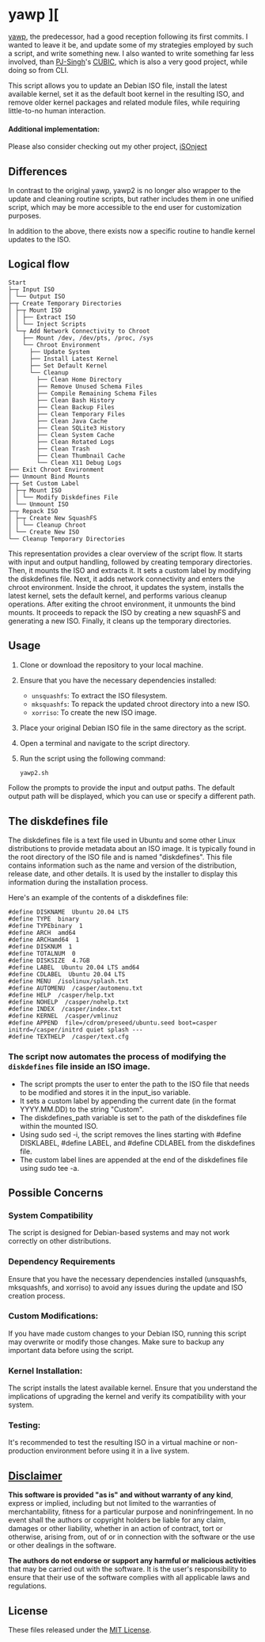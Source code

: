 # yawp ][
[yawp](https://github.com/apple-fritter/yawp), the predecessor, had a good reception following its first commits. I wanted to leave it be, and update some of my strategies employed by such a script, and write something new. I also wanted to write something far less involved, than [PJ-Singh](https://github.com/PJ-Singh-001)'s [CUBIC](https://github.com/PJ-Singh-001/Cubic), which is also a very good project, while doing so from CLI.

This script allows you to update an Debian ISO file, install the latest available kernel, set it as the default boot kernel in the resulting ISO, and remove older kernel packages and related module files, while requiring little-to-no human interaction.

#### Additional implementation:
Please also consider checking out my other project, [iSOnject](https://github.com/apple-fritter/iSOnject)

## Differences
In contrast to the original yawp, yawp2 is no longer also wrapper to the update and cleaning routine scripts, but rather includes them in one unified script, which may be more accessible to the end user for customization purposes.

In addition to the above, there exists now a specific routine to handle kernel updates to the ISO.

## Logical flow
```
Start
├─┬ Input ISO
│ └── Output ISO
├─┬ Create Temporary Directories
│ ├─┬ Mount ISO
│ │ ├── Extract ISO
│ │ └── Inject Scripts
│ └─┬ Add Network Connectivity to Chroot
│   ├── Mount /dev, /dev/pts, /proc, /sys
│   └── Chroot Environment
│     ├── Update System
│     ├── Install Latest Kernel
│     ├── Set Default Kernel
│     └── Cleanup
│       ├── Clean Home Directory
│       ├── Remove Unused Schema Files
│       ├── Compile Remaining Schema Files
│       ├── Clean Bash History
│       ├── Clean Backup Files
│       ├── Clean Temporary Files
│       ├── Clean Java Cache
│       ├── Clean SQLite3 History
│       ├── Clean System Cache
│       ├── Clean Rotated Logs
│       ├── Clean Trash
│       ├── Clean Thumbnail Cache
│       └── Clean X11 Debug Logs
├── Exit Chroot Environment
├── Unmount Bind Mounts
├─┬ Set Custom Label
│ ├─┬ Mount ISO
│ │ └── Modify Diskdefines File
│ └── Unmount ISO
├─┬ Repack ISO
│ ├─┬ Create New SquashFS
│ │ └── Cleanup Chroot
│ └── Create New ISO
└── Cleanup Temporary Directories
```
This representation provides a clear overview of the script flow. It starts with input and output handling, followed by creating temporary directories. Then, it mounts the ISO and extracts it. It sets a custom label by modifying the diskdefines file. Next, it adds network connectivity and enters the chroot environment. Inside the chroot, it updates the system, installs the latest kernel, sets the default kernel, and performs various cleanup operations. After exiting the chroot environment, it unmounts the bind mounts. It proceeds to repack the ISO by creating a new squashFS and generating a new ISO. Finally, it cleans up the temporary directories.

## Usage

1. Clone or download the repository to your local machine.

2. Ensure that you have the necessary dependencies installed:
   - `unsquashfs`: To extract the ISO filesystem.
   - `mksquashfs`: To repack the updated chroot directory into a new ISO.
   - `xorriso`: To create the new ISO image.

3. Place your original Debian ISO file in the same directory as the script.

4. Open a terminal and navigate to the script directory.

5. Run the script using the following command:
   ```bash
   yawp2.sh
   ```
Follow the prompts to provide the input and output paths. The default output path will be displayed, which you can use or specify a different path.

## The diskdefines file
The diskdefines file is a text file used in Ubuntu and some other Linux distributions to provide metadata about an ISO image. It is typically found in the root directory of the ISO file and is named "diskdefines". This file contains information such as the name and version of the distribution, release date, and other details. It is used by the installer to display this information during the installation process.

Here's an example of the contents of a diskdefines file:

```
#define DISKNAME  Ubuntu 20.04 LTS
#define TYPE  binary
#define TYPEbinary  1
#define ARCH  amd64
#define ARCHamd64  1
#define DISKNUM  1
#define TOTALNUM  0
#define DISKSIZE  4.7GB
#define LABEL  Ubuntu 20.04 LTS amd64
#define CDLABEL  Ubuntu 20.04 LTS
#define MENU  /isolinux/splash.txt
#define AUTOMENU  /casper/automenu.txt
#define HELP  /casper/help.txt
#define NOHELP  /casper/nohelp.txt
#define INDEX  /casper/index.txt
#define KERNEL  /casper/vmlinuz
#define APPEND  file=/cdrom/preseed/ubuntu.seed boot=casper initrd=/casper/initrd quiet splash ---
#define TEXTHELP  /casper/text.cfg
```

### The script now automates the process of modifying the `diskdefines` file inside an ISO image.
- The script prompts the user to enter the path to the ISO file that needs to be modified and stores it in the input_iso variable.
- It sets a custom label by appending the current date (in the format YYYY.MM.DD) to the string "Custom".
- The diskdefines_path variable is set to the path of the diskdefines file within the mounted ISO.
- Using sudo sed -i, the script removes the lines starting with #define DISKLABEL, #define LABEL, and #define CDLABEL from the diskdefines file.
- The custom label lines are appended at the end of the diskdefines file using sudo tee -a.

## Possible Concerns
### System Compatibility
The script is designed for Debian-based systems and may not work correctly on other distributions.
### Dependency Requirements
Ensure that you have the necessary dependencies installed (unsquashfs, mksquashfs, and xorriso) to avoid any issues during the update and ISO creation process.
### Custom Modifications:
If you have made custom changes to your Debian ISO, running this script may overwrite or modify those changes. Make sure to backup any important data before using the script.
### Kernel Installation:
The script installs the latest available kernel. Ensure that you understand the implications of upgrading the kernel and verify its compatibility with your system.
### Testing:
It's recommended to test the resulting ISO in a virtual machine or non-production environment before using it in a live system.

## [Disclaimer](DISCLAIMER)
**This software is provided "as is" and without warranty of any kind**, express or implied, including but not limited to the warranties of merchantability, fitness for a particular purpose and noninfringement. In no event shall the authors or copyright holders be liable for any claim, damages or other liability, whether in an action of contract, tort or otherwise, arising from, out of or in connection with the software or the use or other dealings in the software.

**The authors do not endorse or support any harmful or malicious activities** that may be carried out with the software. It is the user's responsibility to ensure that their use of the software complies with all applicable laws and regulations.

## License

These files released under the [MIT License](LICENSE).
